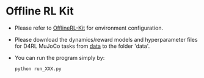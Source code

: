 # Offline RL Kit

- Please refer to [OfflineRL-Kit](https://github.com/yihaosun1124/OfflineRL-Kit) for environment configuration.

- Please download the dynamics/reward models and hyperparameter files for D4RL MuJoCo tasks from [data](https://drive.google.com/drive/folders/1o7CHVK0kDTpgkjscPpEkSi23sXxMSC7I?usp=sharing) to the folder 'data'.

- You can run the program simply by:
    ```bash
    python run_XXX.py
    ```